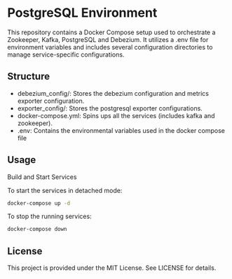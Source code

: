# PostgreSQL Environment

This repository contains a Docker Compose setup used to orchestrate a Zookeeper, Kafka, PostgreSQL and Debezium. It utilizes a .env file for environment variables and includes several configuration directories to manage service-specific configurations.

## Structure

* debezium_config/: Stores the debezium configuration and metrics exporter configuration.
* exporter_config/: Stores the postgresql exporter configurations.
* docker-compose.yml: Spins ups all the services (includes kafka and zookeeper).
* .env: Contains the environmental variables used in the docker compose file

## Usage

Build and Start Services

To start the services in detached mode:

```bash
docker-compose up -d
```

To stop the running services:

```bash
docker-compose down
```

## License

This project is provided under the MIT License. See LICENSE for details.
